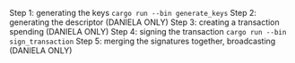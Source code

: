 Step 1: generating the keys
`cargo run --bin generate_keys`
Step 2: generating the descriptor (DANIELA ONLY)
Step 3: creating a transaction spending (DANIELA ONLY)
Step 4: signing the transaction
`cargo run --bin sign_transaction`
Step 5: merging the signatures together, broadcasting (DANIELA ONLY)
